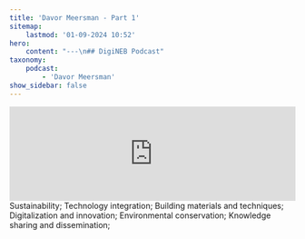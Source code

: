 ```yaml
---
title: 'Davor Meersman - Part 1'
sitemap:
    lastmod: '01-09-2024 10:52'
hero:
    content: "---\n## DigiNEB Podcast"
taxonomy:
    podcast:
        - 'Davor Meersman'
show_sidebar: false
---
```


<iframe title="digineb" width="100%" height="166" scrolling="no" frameborder="no" allow="autoplay" src="https://w.soundcloud.com/player/?url=https%3A//api.soundcloud.com/tracks/1908094640&color=%234b4815&auto_play=false&hide_related=false&show_comments=true&show_user=true&show_reposts=false&show_teaser=false"></iframe>
Sustainability;
Technology integration;
Building materials and techniques;
Digitalization and innovation;
Environmental conservation;
Knowledge sharing and dissemination;